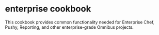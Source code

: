 enterprise cookbook
===================

This cookbook provides common functionality needed for Enterprise Chef, Pushy, Reporting, and other enterprise-grade Omnibus projects.
